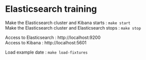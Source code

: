 # Elasticsearch training

Make the Elasticsearch cluster and Kibana starts : `make start` \
Make the Elasticsearch cluster and Elasticsearch stops : `make stop`

Access to Elasticsearch : http://localhost:9200 \
Access to Kibana : http://localhost:5601

Load example date : `make load-fixtures`
